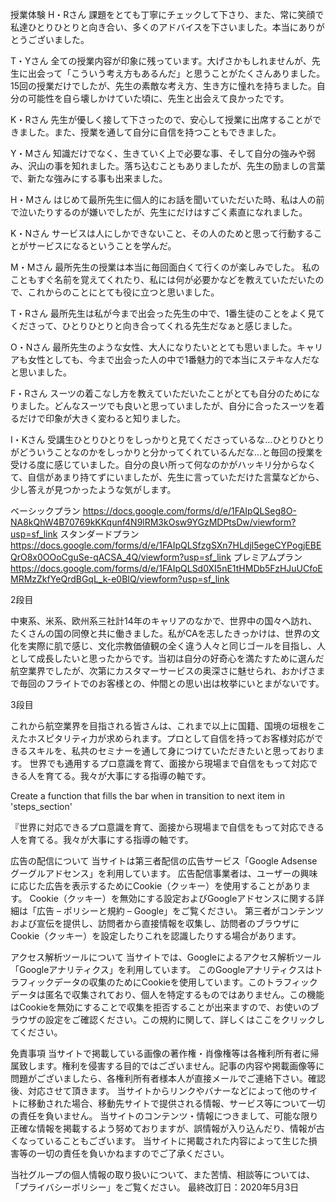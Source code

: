 授業体験
H・Rさん
課題をとても丁寧にチェックして下さり、また、常に笑顔で私達ひとりひとりと向き合い、多くのアドバイスを下さいました。本当にありがとうございました。

T・Yさん
全ての授業内容が印象に残っています。大げさかもしれませんが、先生に出会って「こういう考え方もあるんだ」と思うことがたくさんありました。15回の授業だけでしたが、先生の素敵な考え方、生き方に憧れを持ちました。自分の可能性を自ら壊しかけていた頃に、先生と出会えて良かったです。

K・Rさん
先生が優しく接して下さったので、安心して授業に出席することができました。また、授業を通して自分に自信を持つこともできました。

Y・Mさん
知識だけでなく、生きていく上で必要な事、そして自分の強みや弱み、沢山の事を知れました。落ち込むこともありましたが、先生の励ましの言葉で、新たな強みにする事も出来ました。

H・Mさん
はじめて最所先生に個人的にお話を聞いていただいた時、私は人の前で泣いたりするのが嫌いでしたが、先生にだけはすごく素直になれました。

K・Nさん
サービスは人にしかできないこと、その人のためと思って行動することがサービスになるということを学んだ。

M・Mさん
最所先生の授業は本当に毎回面白くて行くのが楽しみでした。
私のこともすぐ名前を覚えてくれたり、私には何が必要かなどを教えていただいたので、これからのことにとても役に立つと思いました。

T・Rさん
最所先生は私が今まで出会った先生の中で、1番生徒のことをよく見てくださって、ひとりひとりと向き合ってくれる先生だなぁと感じました。

O・Nさん
最所先生のような女性、大人になりたいととても思いました。キャリアも女性としても、今まで出会った人の中で1番魅力的で本当にステキな人だなと思いました。

F・Rさん
スーツの着こなし方を教えていただいたことがとても自分のためになりました。どんなスーツでも良いと思っていましたが、自分に合ったスーツを着るだけで印象が大きく変わると知りました。

I・Kさん
受講生ひとりひとりをしっかりと見てくださっているな…ひとりひとりがどういうことなのかをしっかりと分かってくれているんだな…と毎回の授業を受ける度に感じていました。自分の良い所って何なのかがハッキリ分からなくて、自信があまり持てずにいましたが、先生に言っていただけた言葉などから、少し答えが見つかったような気がします。

ベーシックプラン        https://docs.google.com/forms/d/e/1FAIpQLSeg8O-NA8kQhW4B70769kKKqunf4N9lRM3kOsw9YGzMDPtsDw/viewform?usp=sf_link
スタンダードプラン      https://docs.google.com/forms/d/e/1FAIpQLSfzgSXn7HLdjl5egeCYPogjEBEQrO8x0OOoCguSe-qACSA_4Q/viewform?usp=sf_link
プレミアムプラン        https://docs.google.com/forms/d/e/1FAIpQLSd0XI5nE1tHMDb5FzHJuUCfoEMRMzZkfYeQrdBGqL_k-e0BIQ/viewform?usp=sf_link

2段目

中東系、米系、欧州系三社計14年のキャリアのなかで、世界中の国々へ訪れ、たくさんの国の同僚と共に働きました。私がCAを志したきっかけは、世界の文化を実際に肌で感じ、文化宗教価値観の全く違う人々と同じゴールを目指し、人として成長したいと思ったからです。当初は自分の好奇心を満たすために選んだ航空業界でしたが、次第にカスタマーサービスの奥深さに魅せられ、おかげさまで毎回のフライトでのお客様との、仲間との思い出は枚挙にいとまがないです。

3段目

これから航空業界を目指される皆さんは、これまで以上に国籍、国境の垣根をこえたホスピタリティ力が求められます。プロとして自信を持ってお客様対応ができるスキルを、私共のセミナーを通して身につけていただきたいと思っております。
世界でも通用するプロ意識を育て、面接から現場まで自信をもって対応できる人を育てる。我々が大事にする指導の軸です。

Create a function that fills the bar when in transition to next item in 'steps_section'


『世界に対応できるプロ意識を育て、面接から現場まで自信をもって対応できる人を育てる。我々が大事にする指導の軸です。

広告の配信について
当サイトは第三者配信の広告サービス「Google Adsense グーグルアドセンス」を利用しています。
広告配信事業者は、ユーザーの興味に応じた広告を表示するためにCookie（クッキー）を使用することがあります。
Cookie（クッキー）を無効にする設定およびGoogleアドセンスに関する詳細は「広告 – ポリシーと規約 – Google」をご覧ください。
第三者がコンテンツおよび宣伝を提供し、訪問者から直接情報を収集し、訪問者のブラウザにCookie（クッキー）を設定したりこれを認識したりする場合があります。


アクセス解析ツールについて
当サイトでは、Googleによるアクセス解析ツール「Googleアナリティクス」を利用しています。
このGoogleアナリティクスはトラフィックデータの収集のためにCookieを使用しています。このトラフィックデータは匿名で収集されており、個人を特定するものではありません。この機能はCookieを無効にすることで収集を拒否することが出来ますので、お使いのブラウザの設定をご確認ください。この規約に関して、詳しくはここをクリックしてください。

免責事項
当サイトで掲載している画像の著作権・肖像権等は各権利所有者に帰属致します。権利を侵害する目的ではございません。記事の内容や掲載画像等に問題がございましたら、各権利所有者様本人が直接メールでご連絡下さい。確認後、対応させて頂きます。
当サイトからリンクやバナーなどによって他のサイトに移動された場合、移動先サイトで提供される情報、サービス等について一切の責任を負いません。
当サイトのコンテンツ・情報につきまして、可能な限り正確な情報を掲載するよう努めておりますが、誤情報が入り込んだり、情報が古くなっていることもございます。
当サイトに掲載された内容によって生じた損害等の一切の責任を負いかねますのでご了承ください。


当社グループの個人情報の取り扱いについて、また苦情、相談等については、「プライバシーポリシー」をご覧ください。
最終改訂日：2020年5月3日